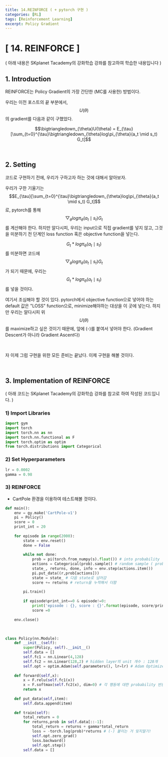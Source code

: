 ```yaml
---
title: 14.REINFORCE ( + pytorch 구현 )
categories: [RL]
tags: [Reinforcement Learning]
excerpt: Policy Gradient
---
```

<script src="https://cdn.mathjax.org/mathjax/latest/MathJax.js?config=TeX-AMS-MML_HTMLorMML" type="text/javascript"></script>

# [ 14. REINFORCE ]

( 아래 내용은 SKplanet Tacademy의 강화학습 강좌를 참고하여 학습한 내용입니다 )



## 1. Introduction

REINFORCE는 Policy Gradient의 가장 간단한 (MC를 사용한) 방법이다. 



우리는 이전 포스트의 끝 부분에서, $$U(\theta)$$의 gradient를 다음과 같이 구했었다.

$$\bigtriangledown_{\theta}U(\theta) = E_{\tau}[\sum_{t=0}^{\tau}\bigtriangledown_{\theta}log\pi_{\theta}(a_t \mid s_t) G_t]$$

<br>

## 2. Setting
코드로 구현하기 전에, 우리가 구하고자 하는 것에 대해서 알아보자.

우리가 구한 기울기는 $$E_{\tau}[\sum_{t=0}^{\tau}\bigtriangledown_{\theta}log\pi_{\theta}(a_t \mid s_t) G_t]$$ 로, pytorch를 통해 $$\bigtriangledown_{\theta}log\pi_{\theta}(a_t \mid s_t) G_t$$를 계산해야 한다. 하지만 알다시피, 우리는 input으로 직접 gradient를 넣지 않고, 그것을 미분하기 전 단계인 loss function 혹은 objective function을 넣는다.

$$G_t \ast log \pi_{\theta}(a_t \mid s_t)$$를 미분하면 코드에 $$\bigtriangledown_{\theta}log\pi_{\theta}(a_t \mid s_t) G_t$$가 되기 때문에, 우리는 $$G_t \ast log \pi_{\theta}(a_t \mid s_t)$$를 넣을 것이다.

여기서 조심해야 할 것이 있다. pytorch에서 objective function으로 넣어야 하는 default 값은 "LOSS" function으로, minimize해야하는 대상을 이 곳에 넣는다. 하지만 우리는 알다시피 위 $$U(\theta)$$를 maximize하고 싶은 것이기 때문에, 앞에 (-)를 붙여서 넣어야 한다. (Gradient Descent가 아니라 Gradient Ascent다)

<br>

자 이제 그럼 구현을 위한 모든 준비는 끝났다.  이제 구현을 해볼 것이다.

<br>

## 3. Implementation of REINFORCE

( 아래 코드는 SKplanet Tacademy의 강화학습 강좌를 참고로 하여 작성된 코드입니다. )

### 1) Import Libraries

```python
import gym
import torch
import torch.nn as nn
import torch.nn.functional as F
import torch.optim as optim
from torch.distributions import Categorical
```



### 2) Set Hyperparameters


```python
lr = 0.0002
gamma = 0.98
```



### 3) REINFORCE

- CartPole 환경을 이용하여 테스트해볼 것이다.


```python
def main():
    env = gy.make('CartPole-v1')
    pi = Policy()
    score = 0
    print_int = 20
    
    for episode in range(2000): 
        state = env.reset()
        done = False
        
        while not done:
            prob = pi(torch.from_numpy(s).float()) # into probability
            actions = Categorical(prob).sample() # random sample ( prob에 따라 )
            state_, returns, done, info = env.step(actions.item())
            pi.put_data((r,prob[actions]))
            state = state_ # 다음 state로 넘어감
            score += returns # return을 누적해서 더함
            
        pi.train()
        
        if episode%print_int==0 & episode!=0:
            print('episode : {}, score : {}'.format(episode, score/print_int))
            score =0
            
    env.close()      
```

<br>


```python
class Policy(nn.Module):
    def __init__(self):
        super(Policy, self).__init__()
        self.data = []
        self.fc1 = nn.Linear(4,128) 
        self.fc2 = nn.Linear(128,2) # hidden layer의 unit 개수 : 128개
        self.opt = optim.Adam(self.parameters(), lr=lr) # Adam Optimizer 사용
    
    def forward(self,x):
        x = F.relu(self.fc1(x))
        x = F.softmax(self.fc2(x), dim=0) # 각 행동에 대한 probability 반환
        return x
    
    def put_data(self,item):
        self.data.append(item)
    
    def train(self):
        total_return = 0
        for returns,prob in self.data[::-1]:
            total_return = returns + gamma*total_return
            loss = -torch.log(prob)*returns # (-) 붙이는 거 잊지말기!
            self.opt.zero_grad()
            loss.backward()
            self.opt.step()
        self.data = []
```




